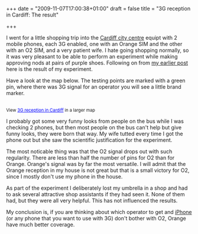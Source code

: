 +++
date = "2009-11-07T17:00:38+01:00"
draft = false
title = "3G reception in Cardiff: The result"

+++

<p>I went for a little shopping trip into the <a href="http://www.visitcardiff.com/">Cardiff city centre</a> equipt with 2 mobile phones, each 3G enabled, one with an Orange SIM and the other with an O2 SIM, and a very patient wife. I hate going shopping normally, so it was very pleasant to be able to perform an experiment while making approving nods at pairs of purple shoes. Following on from <a href="/blog/edward/orange-vs-o2-how-good-3g-network-cardiff" target="_blank">my earlier post </a>here is the result of my experiment.</p>

<p>Have a look at the map below. The testing points are marked with a green pin, where there was 3G signal for an operator you will see a little brand marker.</p>

<p><br /><small>View <a href="http://maps.google.co.uk/maps/ms?ie=UTF8&amp;hl=en&amp;source=embed&amp;msa=0&amp;msid=203196334141248029929.000477c97819f3906916f&amp;ll=51.481864,-3.19464&amp;spn=0.008285,0.039439" style="color: #0000FF; text-align: left;">3G reception in Cardiff</a> in a larger map</small></p>

<p>I probably got some very funny looks from people on the bus while I was checking 2 phones, but then most people on the bus can't help but give funny looks, they were born that way. My wife tutted every time I got the phone out but she saw the scientific justification for the experiment.</p>

<p>The most noticable thing was that the O2 signal drops out with such regularity. There are less than half the number of pins for O2 than for Orange. Orange's signal was by far the most versatile. I will admit that the Orange reception in my house is not great but that is a small victory for O2, since I mostly don't use my phone in the house.</p>

<p>As part of the experiment I deliberately lost my umbrella in a shop and had to ask several attractive shop assistants if they had seen it. None of them had, but they were all very helpful. This has not influenced the results.</p>

<p>My conclusion is, if you are thinking about which operator to get and <a href="http://www.apple.com/iphone">iPhone</a> (or any phone that you want to use with 3G) don't bother with O2, Orange have much better coverage.</p>
